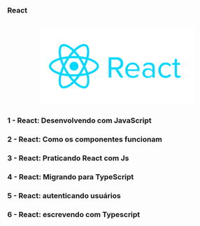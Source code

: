 ##
### React
##

<p align="center">
  <img alt="...." src="./src/reactjs_logo_icon_170805.png" width="70%">
</p>

### 1 - React: Desenvolvendo com JavaScript

### 2 - React: Como os componentes funcionam

### 3 - React: Praticando React com Js

### 4 - React: Migrando para TypeScript

### 5 - React: autenticando usuários

### 6 - React: escrevendo com Typescript


